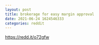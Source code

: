 ```yaml
--- 
layout: post 
title: brokerage for easy margin approval 
date: 2021-06-24 1624546333 
categories: reddit 
--- 
```

https://redd.it/o72gfw